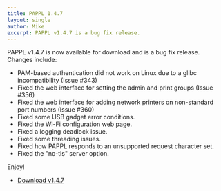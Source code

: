 ```yaml
---
title: PAPPL 1.4.7
layout: single
author: Mike
excerpt: PAPPL v1.4.7 is a bug fix release.
---
```


PAPPL v1.4.7 is now available for download and is a bug fix release.  Changes include:

- PAM-based authentication did not work on Linux due to a glibc incompatibility (Issue #343)
- Fixed the web interface for setting the admin and print groups (Issue #356)
- Fixed the web interface for adding network printers on non-standard port numbers (Issue #360)
- Fixed some USB gadget error conditions.
- Fixed the Wi-Fi configuration web page.
- Fixed a logging deadlock issue.
- Fixed some threading issues.
- Fixed how PAPPL responds to an unsupported request character set.
- Fixed the "no-tls" server option.

Enjoy!

* <a href="https://github.com/michaelrsweet/pappl/releases/tag/v1.4.7" itemprop="sameAs" rel="nofollow noopener noreferrer"><i class="fas fa-fw fa-download" aria-hidden="true"></i>Download v1.4.7</a>

